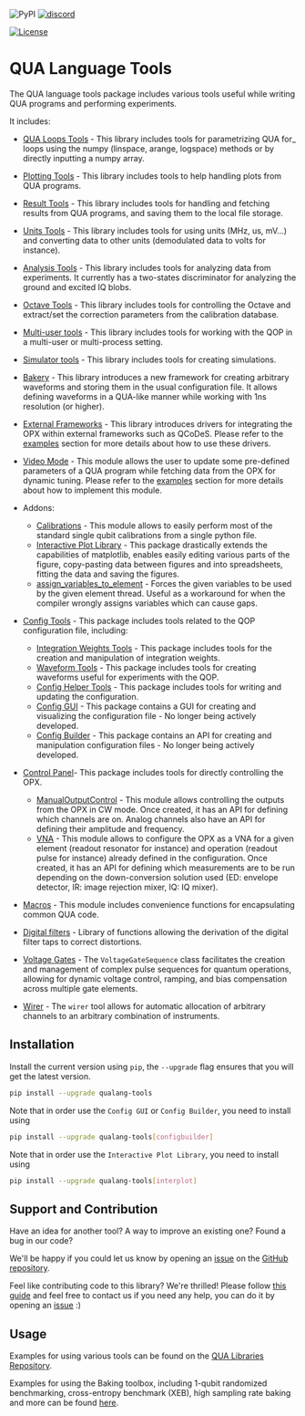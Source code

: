 ![PyPI](https://img.shields.io/pypi/v/qualang-tools)
[![discord](https://img.shields.io/discord/806244683403100171?label=QUA&logo=Discord&style=plastic)](https://discord.gg/7FfhhpswbP)

[![License](https://img.shields.io/badge/License-BSD%203--Clause-blue.svg)](https://opensource.org/licenses/BSD-3-Clause)

# QUA Language Tools

The QUA language tools package includes various tools useful while writing QUA programs and performing experiments.

It includes:


* [QUA Loops Tools](qualang_tools/loops/README.md) - This library includes tools for parametrizing QUA for_ loops using the numpy (linspace, arange, logspace) methods or by directly inputting a numpy array.
* [Plotting Tools](qualang_tools/plot/README.md) - This library includes tools to help handling plots from QUA programs.
* [Result Tools](qualang_tools/results/README.md) - This library includes tools for handling and fetching results from QUA programs, and saving them to the local file storage.
* [Units Tools](qualang_tools/units/README.md) - This library includes tools for using units (MHz, us, mV...) and converting data to other units (demodulated data to volts for instance).
* [Analysis Tools](qualang_tools/analysis/README.md) - This library includes tools for analyzing data from experiments. 
It currently has a two-states discriminator for analyzing the ground and excited IQ blobs.
* [Octave Tools](qualang_tools/octave_tools/README.md) - This library includes tools for controlling the Octave and extract/set the correction parameters from the calibration database.
* [Multi-user tools](qualang_tools/multi_user/README.md) - This library includes tools for working with the QOP in a multi-user or multi-process setting.
* [Simulator tools](qualang_tools/simulator/README.md) - This library includes tools for creating simulations.

* [Bakery](qualang_tools/bakery/README.md) - This library introduces a new framework for creating arbitrary waveforms and
storing them in the usual configuration file. It allows defining waveforms in a QUA-like manner while working with 1ns resolution (or higher).

* [External Frameworks](qualang_tools/external_frameworks/qcodes/README.md) - This library introduces drivers for integrating the OPX within external frameworks such as QCoDeS. Please refer to the [examples](./examples) section for more details about how to use these drivers.
* [Video Mode](qualang_tools/video_mode/README.md) - This module allows the user to update some pre-defined parameters of a QUA program while fetching data from the OPX for dynamic tuning. Please refer to the [examples](./examples/video_mode) section for more details about how to implement this module.

* Addons:
  * [Calibrations](qualang_tools/addons/calibration/README.md) - This module allows to easily perform most of the standard single qubit calibrations from a single python file.
  * [Interactive Plot Library](qualang_tools/addons/README.md) - This package drastically extends the capabilities of matplotlib,
  enables easily editing various parts of the figure, copy-pasting data between figures and into spreadsheets, 
  fitting the data and saving the figures.
  * [assign_variables_to_element](qualang_tools/addons/variables.py) - Forces the given variables to be used by the given element thread. Useful as a workaround for when the compiler
  wrongly assigns variables which can cause gaps.

* [Config Tools](qualang_tools/config/README.md) - This package includes tools related to the QOP configuration file, including:
  * [Integration Weights Tools](qualang_tools/config/README_integration_weights_tools.md) - This package includes tools for the creation and manipulation of integration weights. 
  * [Waveform Tools](qualang_tools/config/README_waveform_tools.md) - This package includes tools for creating waveforms useful for experiments with the QOP.
  * [Config Helper Tools](qualang_tools/config/README_helper_tools.md) - This package includes tools for writing and updating the configuration.
  * [Config GUI](qualang_tools/config/README_config_GUI.md) - This package contains a GUI for creating and visualizing the configuration file - No longer being actively developed.
  * [Config Builder](qualang_tools/config/README_config_builder.md) - This package contains an API for creating and manipulation configuration files - No longer being actively developed.

* [Control Panel](qualang_tools/control_panel/README.md)- This package includes tools for directly controlling the OPX.
  * [ManualOutputControl](qualang_tools/control_panel/README_manual_output_control.md) - This module allows controlling the outputs from the OPX in CW mode. Once created, it has an API for defining which channels are on. Analog channels also have an API for defining their amplitude and frequency.
  * [VNA](qualang_tools/control_panel/README_vna.md) - This module allows to configure the OPX as a VNA for a given element (readout resonator for instance) and operation (readout pulse for instance) already defined in the configuration. Once created, it has an API for defining which measurements are to be run depending on the down-conversion solution used (ED: envelope detector, IR: image rejection mixer, IQ: IQ mixer).
* [Macros](qualang_tools/macros/README.md) - This module includes convenience functions for encapsulating common QUA code.
* [Digital filters](qualang_tools/digital_filters/README.md) - Library of functions allowing the derivation of the digital filter taps to correct distortions.

* [Voltage Gates](qualang_tools/voltage_gates/README.md) - The `VoltageGateSequence` class facilitates the creation and management of complex pulse sequences for quantum operations, allowing for dynamic voltage control, ramping, and bias compensation across multiple gate elements.
* [Wirer](qualang_tools/wirer/README.md) - The `wirer` tool allows for automatic allocation of arbitrary channels to an arbitrary combination of instruments.

## Installation

Install the current version using `pip`, the `--upgrade` flag ensures that you will get the latest version.

```bash
pip install --upgrade qualang-tools
```

Note that in order use the `Config GUI` or `Config Builder`, you need to install using
```bash
pip install --upgrade qualang-tools[configbuilder]
```

Note that in order use the `Interactive Plot Library`, you need to install using
```bash
pip install --upgrade qualang-tools[interplot]
```

## Support and Contribution
Have an idea for another tool? A way to improve an existing one? Found a bug in our code?

We'll be happy if you could let us know by opening an [issue](https://github.com/qua-platform/py-qua-tools/issues) on the [GitHub repository](https://github.com/qua-platform/py-qua-tools).

Feel like contributing code to this library? We're thrilled! Please follow [this guide](https://github.com/qua-platform/py-qua-tools/blob/main/CONTRIBUTING.md) and feel free to contact us if you need any help, you can do it by opening an [issue](https://github.com/qua-platform/py-qua-tools/issues) :)

## Usage

Examples for using various tools can be found on the [QUA Libraries Repository](https://github.com/qua-platform/qua-libs).

Examples for using the Baking toolbox, including 1-qubit randomized benchmarking, cross-entropy benchmark (XEB), high sampling rate baking and more can be found [here](https://github.com/qua-platform/qua-libs/tree/main/examples/bakery).
